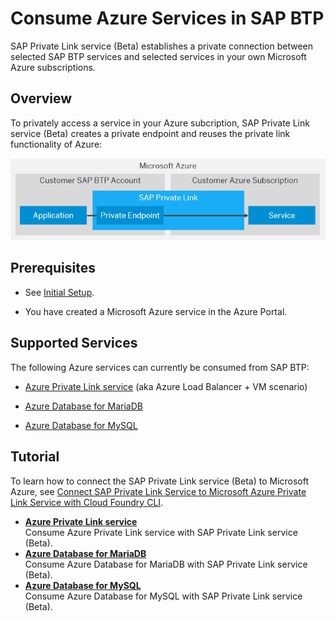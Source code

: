 <!-- loioe9cc67716a3a41c9885862661e6c4234 -->

# Consume Azure Services in SAP BTP

SAP Private Link service \(Beta\) establishes a private connection between selected SAP BTP services and selected services in your own Microsoft Azure subscriptions.



<a name="loioe9cc67716a3a41c9885862661e6c4234__section_mpr_tmz_cpb"/>

## Overview

To privately access a service in your Azure subcription, SAP Private Link service \(Beta\) creates a private endpoint and reuses the private link functionality of Azure:

 ![Consuming Azure services in SAP BTP.](images/Private_Link_-_Scenario_1_0745a1a.png) 



<a name="loioe9cc67716a3a41c9885862661e6c4234__section_sll_bjz_cpb"/>

## Prerequisites

-   See [Initial Setup](../initial-setup-f2dce1d.md).

-   You have created a Microsoft Azure service in the Azure Portal.




<a name="loioe9cc67716a3a41c9885862661e6c4234__section_slk_1jz_cpb"/>

## Supported Services

The following Azure services can currently be consumed from SAP BTP:

-   [Azure Private Link service](azure-private-link-service-e8bc0c6.md) (aka Azure Load Balancer + VM scenario)

-   [Azure Database for MariaDB](azure-database-for-mariadb-862fa29.md)

-   [Azure Database for MySQL](azure-database-for-mysql-5c70499.md)




<a name="loioe9cc67716a3a41c9885862661e6c4234__section_zg3_cjz_cpb"/>

## Tutorial

To learn how to connect the SAP Private Link service \(Beta\) to Microsoft Azure, see [Connect SAP Private Link Service to Microsoft Azure Private Link Service with Cloud Foundry CLI](https://developers.sap.com/tutorials/private-link-microsoft-azure.html).

-   **[Azure Private Link service](azure-private-link-service-e8bc0c6.md "Consume Azure Private Link service with SAP Private Link service
                            (Beta). ")**  
Consume Azure Private Link service with SAP Private Link service \(Beta\).
-   **[Azure Database for MariaDB](azure-database-for-mariadb-862fa29.md "Consume Azure Database for MariaDB with SAP Private Link service
                            (Beta). ")**  
Consume Azure Database for MariaDB with SAP Private Link service \(Beta\).
-   **[Azure Database for MySQL](azure-database-for-mysql-5c70499.md "Consume Azure Database for MySQL with SAP Private Link service
                            (Beta). ")**  
Consume Azure Database for MySQL with SAP Private Link service \(Beta\).

